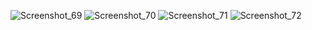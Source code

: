 ![Screenshot_69](https://user-images.githubusercontent.com/43266045/140387091-ad53bb59-25d5-4536-8c74-ada167053389.png)
![Screenshot_70](https://user-images.githubusercontent.com/43266045/140387098-e20d65a6-2fbf-4d1e-a5e9-0fa3f9cc7886.png)
![Screenshot_71](https://user-images.githubusercontent.com/43266045/140387099-8943eb5e-4575-4394-b5c7-77040e6c5fa5.png)
![Screenshot_72](https://user-images.githubusercontent.com/43266045/140387100-d0582b66-3718-4dcf-82e4-ec76b7d46758.png)
